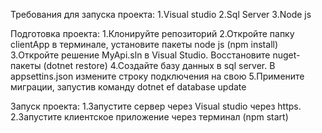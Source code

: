 Требования для запуска проекта:
1.Visual studio
2.Sql Server
3.Node js

Подготовка проекта:
1.Клонируйте репозиторий
2.Откройте папку clientApp в терминале, установите пакеты node js (npm install)
3.Откройте решение MyApi.sln в Visual Studio. Восстановите nuget-пакеты (dotnet restore)
4.Создайте базу данных в sql server. В appsettins.json измените строку подключения на свою
5.Примените миграции, запустив команду dotnet ef database update

Запуск проекта:
1.Запустите сервер через Visual studio через https.
2.Запустите клиентское приложение через терминал (npm start)
